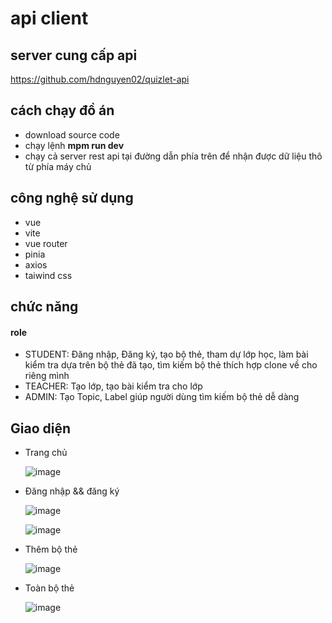 # api client 
## server cung cấp api 
https://github.com/hdnguyen02/quizlet-api
## cách chạy đồ án 
- download source code
- chạy lệnh **mpm run dev**
- chạy cả server rest api tại đường dẫn phía trên để nhận được dữ liệu thô từ phía máy chủ
## công nghệ sử dụng 
- vue
- vite
- vue router
- pinia
- axios
- taiwind css
## chức năng 
#### role
- STUDENT: Đăng nhập, Đăng ký, tạo bộ thẻ, tham dự lớp học, làm bài kiểm tra dựa trên bộ thẻ đã tạo, tìm kiếm bộ thẻ thích hợp clone về cho riêng mình
- TEACHER: Tạo lớp, tạo bài kiểm tra cho lớp
- ADMIN: Tạo Topic, Label giúp người dùng tìm kiếm bộ thẻ dễ dàng
## Giao diện
- Trang chủ
  
  ![image](https://github.com/hdnguyen02/quizlet/assets/83913057/f72c6d94-51d9-40dc-b5ff-295a9023c1d2)

  
- Đăng nhập && đăng ký
  
  ![image](https://github.com/hdnguyen02/quizlet/assets/83913057/71cec11c-82fc-4de2-9428-3ad9487212ba)
  
  ![image](https://github.com/hdnguyen02/quizlet/assets/83913057/307eb82e-5bd2-44f6-800f-ebc900622cb2)


- Thêm bộ thẻ
  
  ![image](https://github.com/hdnguyen02/quizlet/assets/83913057/fd4bd1d9-ddfa-4c37-9237-0e8f0d0e09e0)


- Toàn bộ thẻ

  ![image](https://github.com/hdnguyen02/quizlet/assets/83913057/2d32ada2-701b-4032-b590-c705a435f294)

  

